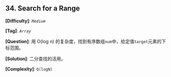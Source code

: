 ## 34. Search for a Range

__[Difficulty]__: _`Medium`_

__[Tag]__: _`Array`_

__[Question]__: 用 O(log n) 的复杂度，找到有序数组`num`中，给定值`target`元素的下标范围。

__[Solution]__: 二分查找的活用。

__[Complexity]__: `O(logN)`

